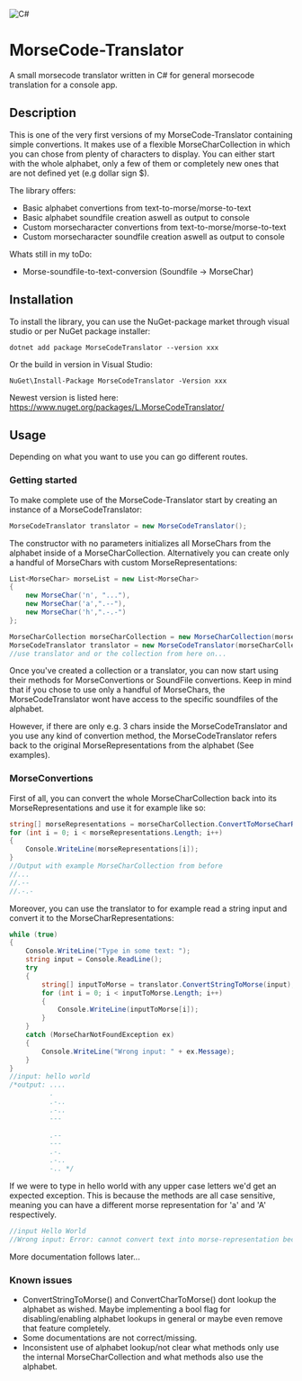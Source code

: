 ![C#](https://img.shields.io/badge/c%23-%23239120.svg?style=for-the-badge&logo=csharp&logoColor=white)

# MorseCode-Translator
A small morsecode translator written in C# for general morsecode translation for a console app.

## Description
This is one of the very first versions of my MorseCode-Translator containing simple convertions.
It makes use of a flexible MorseCharCollection in which you can chose from plenty of characters to display.
You can either start with the whole alphabet, only a few of them or completely new ones that are not defined yet (e.g dollar sign $).

The library offers:
- Basic alphabet convertions from text-to-morse/morse-to-text
- Basic alphabet soundfile creation aswell as output to console
- Custom morsecharacter convertions from text-to-morse/morse-to-text
- Custom morsecharacter soundfile creation aswell as output to console

Whats still in my toDo:
+ Morse-soundfile-to-text-conversion (Soundfile -> MorseChar)

## Installation
To install the library, you can use the NuGet-package market through visual studio or per NuGet package installer:
```console
dotnet add package MorseCodeTranslator --version xxx
```
Or the build in version in Visual Studio:
```console
NuGet\Install-Package MorseCodeTranslator -Version xxx
```
Newest version is listed here: https://www.nuget.org/packages/L.MorseCodeTranslator/
## Usage
Depending on what you want to use you can go different routes. 

### Getting started
To make complete use of the MorseCode-Translator start by creating an instance of a MorseCodeTranslator:
```csharp
MorseCodeTranslator translator = new MorseCodeTranslator();
```
The constructor with no parameters initializes all MorseChars from the alphabet inside of a MorseCharCollection.
Alternatively you can create only a handful of MorseChars with custom MorseRepresentations:
```csharp
List<MorseChar> morseList = new List<MorseChar>
{
    new MorseChar('n', "..."),
    new MorseChar('a',".--"),
    new MorseChar('h',".-.-")
};

MorseCharCollection morseCharCollection = new MorseCharCollection(morseList);
MorseCodeTranslator translator = new MorseCodeTranslator(morseCharCollection);
//use translator and or the collection from here on...
```
Once you've created a collection or a translator, you can now start using their methods for MorseConvertions or SoundFile convertions.
Keep in mind that if you chose to use only a handful of MorseChars, the MorseCodeTranslator wont have access to the specific soundfiles of the alphabet.

However, if there are only e.g. 3 chars inside the MorseCodeTranslator and you use any kind of convertion method, the MorseCodeTranslator refers back to the original MorseRepresentations from the alphabet (See examples).

### MorseConvertions
First of all, you can convert the whole MorseCharCollection back into its MorseRepresentations and use it for example like so:
```csharp
string[] morseRepresentations = morseCharCollection.ConvertToMorseCharRepresentation();
for (int i = 0; i < morseRepresentations.Length; i++)
{
    Console.WriteLine(morseRepresentations[i]);
}	
//Output with example MorseCharCollection from before
//...
//.--
//.-.-
```
Moreover, you can use the translator to for example read a string input and convert it to the MorseCharRepresentations:
```csharp
while (true)
{
    Console.WriteLine("Type in some text: ");
    string input = Console.ReadLine();
    try
    {
        string[] inputToMorse = translator.ConvertStringToMorse(input);
        for (int i = 0; i < inputToMorse.Length; i++)
        {
            Console.WriteLine(inputToMorse[i]);
        }
    }
    catch (MorseCharNotFoundException ex)
    {
        Console.WriteLine("Wrong input: " + ex.Message);
    }
}
//input: hello world
/*output: ....
          .
          .-..
          .-..
          ---
        
          .--
          ---
          .-.
          .-..
          -.. */
```
If we were to type in hello world with any upper case letters we'd get an expected exception. This is because the methods are all case sensitive, meaning you can have a different morse representation for 'a' and 'A' respectively.
```csharp
//input Hello World
//Wrong input: Error: cannot convert text into morse-representation because there are characters that were not defined yet
```

More documentation follows later...

### Known issues
- ConvertStringToMorse() and ConvertCharToMorse() dont lookup the alphabet as wished. Maybe implementing a bool flag for disabling/enabling alphabet lookups in general or maybe even remove that feature completely.
- Some documentations are not correct/missing.
- Inconsistent use of alphabet lookup/not clear what methods only use the internal MorseCharCollection and what methods also use the alphabet.
 
